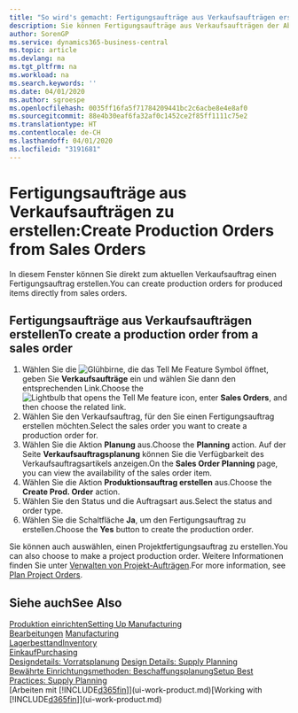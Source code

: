 ```yaml
---
title: "So wird's gemacht: Fertigungsaufträge aus Verkaufsaufträgen erstellen | Microsoft Docs"
description: Sie können Fertigungsaufträge aus Verkaufsaufträgen der Abteilung Vertrieb und Marketing erstellen.
author: SorenGP
ms.service: dynamics365-business-central
ms.topic: article
ms.devlang: na
ms.tgt_pltfrm: na
ms.workload: na
ms.search.keywords: ''
ms.date: 04/01/2020
ms.author: sgroespe
ms.openlocfilehash: 0035ff16fa5f71784209441bc2c6acbe8e4e8af0
ms.sourcegitcommit: 88e4b30eaf6fa32af0c1452ce2f85ff1111c75e2
ms.translationtype: HT
ms.contentlocale: de-CH
ms.lasthandoff: 04/01/2020
ms.locfileid: "3191681"
---
```

# <a name="create-production-orders-from-sales-orders"></a><span data-ttu-id="68fce-103">Fertigungsaufträge aus Verkaufsaufträgen zu erstellen:</span><span class="sxs-lookup"><span data-stu-id="68fce-103">Create Production Orders from Sales Orders</span></span>
<span data-ttu-id="68fce-104">In diesem Fenster können Sie direkt zum aktuellen Verkaufsauftrag einen Fertigungsauftrag erstellen.</span><span class="sxs-lookup"><span data-stu-id="68fce-104">You can create production orders for produced items directly from sales orders.</span></span>  

## <a name="to-create-a-production-order-from-a-sales-order"></a><span data-ttu-id="68fce-105">Fertigungsaufträge aus Verkaufsaufträgen erstellen</span><span class="sxs-lookup"><span data-stu-id="68fce-105">To create a production order from a sales order</span></span>  

1.  <span data-ttu-id="68fce-106">Wählen Sie die ![Glühbirne, die das Tell Me Feature](media/ui-search/search_small.png "Tell Me-Funktion") Symbol öffnet, geben Sie **Verkaufsaufträge** ein und wählen Sie dann den entsprechenden Link.</span><span class="sxs-lookup"><span data-stu-id="68fce-106">Choose the ![Lightbulb that opens the Tell Me feature](media/ui-search/search_small.png "Tell me what you want to do") icon, enter **Sales Orders**, and then choose the related link.</span></span>  
2.  <span data-ttu-id="68fce-107">Wählen Sie den Verkaufsauftrag, für den Sie einen Fertigungsauftrag erstellen möchten.</span><span class="sxs-lookup"><span data-stu-id="68fce-107">Select the sales order you want to create a production order for.</span></span>  
3.  <span data-ttu-id="68fce-108">Wählen Sie die Aktion **Planung** aus.</span><span class="sxs-lookup"><span data-stu-id="68fce-108">Choose the **Planning** action.</span></span> <span data-ttu-id="68fce-109">Auf der Seite **Verkaufsauftragsplanung** können Sie die Verfügbarkeit des Verkaufsauftragsartikels anzeigen.</span><span class="sxs-lookup"><span data-stu-id="68fce-109">On the **Sales Order Planning** page, you can view the availability of the sales order item.</span></span>  
4.  <span data-ttu-id="68fce-110">Wählen Sie die Aktion **Produktionsauftrag erstellen** aus.</span><span class="sxs-lookup"><span data-stu-id="68fce-110">Choose the **Create Prod. Order** action.</span></span>  
5.  <span data-ttu-id="68fce-111">Wählen Sie den Status und die Auftragsart aus.</span><span class="sxs-lookup"><span data-stu-id="68fce-111">Select the status and order type.</span></span>  
6.  <span data-ttu-id="68fce-112">Wählen Sie die Schaltfläche **Ja**, um den Fertigungsauftrag zu erstellen.</span><span class="sxs-lookup"><span data-stu-id="68fce-112">Choose the **Yes** button to create the production order.</span></span>

<span data-ttu-id="68fce-113">Sie können auch auswählen, einen Projektfertigungsauftrag zu erstellen.</span><span class="sxs-lookup"><span data-stu-id="68fce-113">You can also choose to make a project production order.</span></span> <span data-ttu-id="68fce-114">Weitere Informationen finden Sie unter [Verwalten von Projekt-Aufträgen](production-how-to-plan-project-orders.md).</span><span class="sxs-lookup"><span data-stu-id="68fce-114">For more information, see [Plan Project Orders](production-how-to-plan-project-orders.md).</span></span>   

## <a name="see-also"></a><span data-ttu-id="68fce-115">Siehe auch</span><span class="sxs-lookup"><span data-stu-id="68fce-115">See Also</span></span>  
[<span data-ttu-id="68fce-116">Produktion einrichten</span><span class="sxs-lookup"><span data-stu-id="68fce-116">Setting Up Manufacturing</span></span>](production-configure-production-processes.md)  
<span data-ttu-id="68fce-117">[Bearbeitungen](production-manage-manufacturing.md)  </span><span class="sxs-lookup"><span data-stu-id="68fce-117">[Manufacturing](production-manage-manufacturing.md)  </span></span>  
[<span data-ttu-id="68fce-118">Lagerbesttand</span><span class="sxs-lookup"><span data-stu-id="68fce-118">Inventory</span></span>](inventory-manage-inventory.md)  
[<span data-ttu-id="68fce-119">Einkauf</span><span class="sxs-lookup"><span data-stu-id="68fce-119">Purchasing</span></span>](purchasing-manage-purchasing.md)  
<span data-ttu-id="68fce-120">[Designdetails: Vorratsplanung](design-details-supply-planning.md) </span><span class="sxs-lookup"><span data-stu-id="68fce-120">[Design Details: Supply Planning](design-details-supply-planning.md) </span></span>  
[<span data-ttu-id="68fce-121">Bewährte Einrichtungsmethoden: Beschaffungsplanung</span><span class="sxs-lookup"><span data-stu-id="68fce-121">Setup Best Practices: Supply Planning</span></span>](setup-best-practices-supply-planning.md)  
<span data-ttu-id="68fce-122">[Arbeiten mit [!INCLUDE[d365fin](includes/d365fin_md.md)]](ui-work-product.md)</span><span class="sxs-lookup"><span data-stu-id="68fce-122">[Working with [!INCLUDE[d365fin](includes/d365fin_md.md)]](ui-work-product.md)</span></span>
